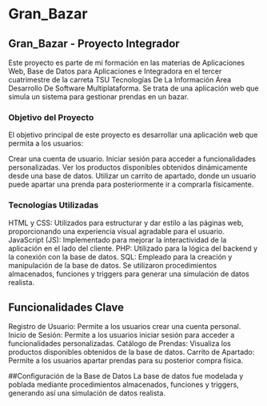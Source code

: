 # Gran_Bazar   
## Gran_Bazar - Proyecto Integrador
Este proyecto es parte de mi formación en las materias de Aplicaciones Web, Base de Datos para Aplicaciones e Integradora en el tercer cuatrimestre de la carreta TSU Tecnologías De La Información Área Desarrollo De Software Multiplataforma. Se trata de una aplicación web que simula un sistema para gestionar prendas en un bazar.


### Objetivo del Proyecto
El objetivo principal de este proyecto es desarrollar una aplicación web que permita a los usuarios:

Crear una cuenta de usuario.
Iniciar sesión para acceder a funcionalidades personalizadas.
Ver los productos disponibles obtenidos dinámicamente desde una base de datos.
Utilizar un carrito de apartado, donde un usuario puede apartar una prenda para posteriormente ir a comprarla físicamente.

### Tecnologías Utilizadas
HTML y CSS: Utilizados para estructurar y dar estilo a las páginas web, proporcionando una experiencia visual agradable para el usuario.
JavaScript (JS): Implementado para mejorar la interactividad de la aplicación en el lado del cliente.
PHP: Utilizado para la lógica del backend y la conexión con la base de datos.
SQL: Empleado para la creación y manipulación de la base de datos. Se utilizaron procedimientos almacenados, funciones y triggers para generar una simulación de datos realista.

## Funcionalidades Clave
Registro de Usuario: Permite a los usuarios crear una cuenta personal.
Inicio de Sesión: Permite a los usuarios iniciar sesión para acceder a funcionalidades personalizadas.
Catálogo de Prendas: Visualiza los productos disponibles obtenidos de la base de datos.
Carrito de Apartado: Permite a los usuarios apartar prendas para su posterior compra física.

##Configuración de la Base de Datos
La base de datos fue modelada y poblada mediante procedimientos almacenados, funciones y triggers, generando así una simulación de datos realista.

